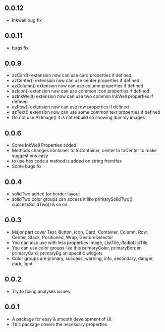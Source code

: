 ## 0.0.12
* Inkwell bug fix
## 0.0.11
* bugs fix
## 0.0.9
* azCard() extension now can use card properties if defined
* azCenter() extension now can use center properties if defined
* azColumn() extension now can use column properties if defined
* azIcon() extension now can use common Icon properties if defined
* azInkWell() extension now can use two common InkWell properties if defined
* azRow() extension now can use row properties if defined
* azText() extension now can use some common text properties if defined
* Do not use AzImage() it is not rebuild so showing dummy images
## 0.0.6
* Some InkWell Properties added
* Methods changes container to toContainer, center to toCenter to make suggestions easy
* to use hex code a method is added on string fromHex
* Some bugs fix
## 0.0.4
* solidTwo added for border layout
* solidTwo color groups can access it like primarySolidTwo(), successSolidTwo() & so on
## 0.0.3
* Major part cover Text, Button, Icon, Card, Container, Column, Row, Center, Stack, Positioned, Wrap, GestureDetector
* You can also use with less properties Image, ListTile, RadioListTile,
* You can use color groups like this primaryColor, primaryBorder, primaryCard, primaryBg on specific widgets
* Color groups are primary, success, warning, info, secondary, danger, dark, light
## 0.0.2
* Try to fixing analyses issues.
## 0.0.1
* A package for easy & smooth development of UI.
* This package covers the necessary properties.
